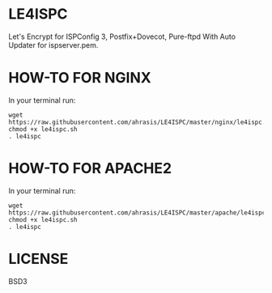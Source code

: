 # LE4ISPC
Let's Encrypt for ISPConfig 3, Postfix+Dovecot, Pure-ftpd With Auto Updater for ispserver.pem.

# HOW-TO FOR NGINX
In your terminal run:
```
wget https://raw.githubusercontent.com/ahrasis/LE4ISPC/master/nginx/le4ispc.sh
chmod +x le4ispc.sh
. le4ispc
```

# HOW-TO FOR APACHE2
In your terminal run:
```
wget https://raw.githubusercontent.com/ahrasis/LE4ISPC/master/apache/le4ispc.sh
chmod +x le4ispc.sh
. le4ispc
```

# LICENSE
BSD3
